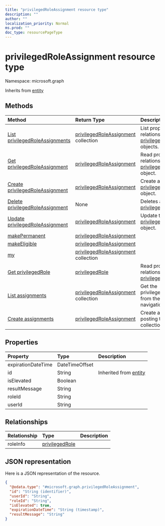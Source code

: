 ```yaml
---
title: "privilegedRoleAssignment resource type"
description: ""
author: ""
localization_priority: Normal
ms.prod: ""
doc_type: resourcePageType
---
```


# privilegedRoleAssignment resource type


Namespace: microsoft.graph




Inherits from [entity](../resources/entity.md)

## Methods
|Method|Return Type|Description|
|:---|:---|:---|
|[List privilegedRoleAssignments](../api/privilegedroleassignment-list.md)|[privilegedRoleAssignment](../resources/privilegedroleassignment.md) collection|List properties and relationships of the [privilegedRoleAssignment](../resources/privilegedroleassignment.md) objects.|
|[Get privilegedRoleAssignment](../api/privilegedroleassignment-get.md)|[privilegedRoleAssignment](../resources/privilegedroleassignment.md)|Read properties and relationships of the [privilegedRoleAssignment](../resources/privilegedroleassignment.md) object.|
|[Create privilegedRoleAssignment](../api/privilegedroleassignment-post-privilegedroleassignments.md)|[privilegedRoleAssignment](../resources/privilegedroleassignment.md)|Create a new [privilegedRoleAssignment](../resources/privilegedroleassignment.md) object.|
|[Delete privilegedRoleAssignment](../api/privilegedroleassignment-delete.md)|None|Deletes a [privilegedRoleAssignment](../resources/privilegedroleassignment.md).|
|[Update privilegedRoleAssignment](../api/privilegedroleassignment-update.md)|[privilegedRoleAssignment](../resources/privilegedroleassignment.md)|Update the properties of a [privilegedRoleAssignment](../resources/privilegedroleassignment.md) object.|
|[makePermanent](../api/privilegedroleassignment-makepermanent.md)|[privilegedRoleAssignment](../resources/privilegedroleassignment.md)||
|[makeEligible](../api/privilegedroleassignment-makeeligible.md)|[privilegedRoleAssignment](../resources/privilegedroleassignment.md)||
|[my](../api/privilegedroleassignment-my.md)|[privilegedRoleAssignment](../resources/privilegedroleassignment.md) collection||
|[Get privilegedRole](../api/privilegedrole-get.md)|[privilegedRole](../resources/privilegedrole.md)|Read properties and relationships of the [privilegedRole](../resources/privilegedrole.md) object.|
|[List assignments](../api/privilegedrole-list-assignments.md)|[privilegedRoleAssignment](../resources/privilegedroleassignment.md) collection|Get the privilegedRoleAssignments from the assignments navigation property.|
|[Create assignments](../api/privilegedrole-post-assignments.md)|[privilegedRoleAssignment](../resources/privilegedroleassignment.md)|Create assignments by posting to the assignments collection.|

## Properties
|Property|Type|Description|
|:---|:---|:---|
|expirationDateTime|DateTimeOffset||
|id|String| Inherited from [entity](../resources/entity.md)|
|isElevated|Boolean||
|resultMessage|String||
|roleId|String||
|userId|String||

## Relationships
|Relationship|Type|Description|
|:---|:---|:---|
|roleInfo|[privilegedRole](../resources/privilegedrole.md)||

## JSON representation
Here is a JSON representation of the resource.
<!-- {
  "blockType": "resource",
  "keyProperty": "id",
  "@odata.type": "microsoft.graph.privilegedRoleAssignment",
  "baseType": "microsoft.graph.entity",
  "openType": false
}
-->
``` json
{
  "@odata.type": "#microsoft.graph.privilegedRoleAssignment",
  "id": "String (identifier)",
  "userId": "String",
  "roleId": "String",
  "isElevated": true,
  "expirationDateTime": "String (timestamp)",
  "resultMessage": "String"
}
```

